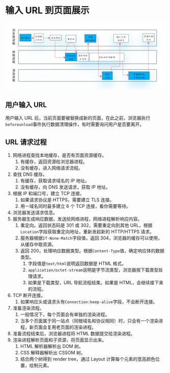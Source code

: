 # 输入 URL 到页面展示

![img](assets/92d73c75308e50d5c06ad44612bcb45d.png)

## 用户输入 URL

用户输入 URL 后，当前页面要被替换成新的页面，在此之前，浏览器执行`beforeunload`事件执行数据清理操作，有时需要询问用户是否要离开。

## URL 请求过程

1. 网络进程查找本地缓存，是否有页面资源缓存。
   1. 有缓存，返回资源给浏览器进程。
   2. 没有缓存，进入网络请求流程。
2. 查找 DNS 缓存。
   1. 有缓存，获取请求域名的 IP 地址。
   2. 没有缓存，向 DNS 发送请求，获取 IP 地址。
3. 根据 IP 和端口号，建立 TCP 连接。
   1. 如果请求协议是 HTTPS，需要建立 TLS 连接。
   2. 用一域名同时最多建立 6 个 TCP 连接，看你需要等待。
4. 浏览器发送请求信息。
5. 服务器生成响应数据，发送给网络进程，网络进程解析响应内容。
   1. 重定向。返回状态码是 301 或 302，需要重定向到其他 URL，根据`Location`字段获取重定向地址，重新发起新的 HTTP/HTTPS 请求。
   2. 服务器根据`If-None-Match`字段值，返回 304，浏览器的缓存可以使用，从缓存中取资源。
   3. 返回 200，处理响应数据类型。根据`Content-Type`值，确定响应体的数据类型。
      1. 字段值是`text/html`说明返回数据是 HTML 格式。
      2. `application/octet-stream`说明是字节流类型，浏览器按下载类型处理请求。
      3. 如果是下载类型，URL 导航流程结束。如果是 HTML，会继续接下来的流程。
6. TCP 断开连接。
   1. 如果响应头或请求头有`Connection:keep-alive`字段，不会断开连接。
7. 准备渲染流程。
   1. 一般情况下，每个页面会有单独的渲染进程。
   2. 当多个页面属于同一站点（同根域名和协议相同）时，只会有一个渲染进程，新页面会复用老页面的渲染进程。
8. 准备流程结束后，浏览器进程将 HTML 数据提交给渲染进程。
9. 渲染进程解析页面和子资源，将页面显示出来。
   1. HTML 解析器解析出 DOM 树。
   2. CSS 解释器解析出 CSSOM 树。
   3. 结合两个树得到 render tree，通过 Layout 计算每个元素的宽高颜色位置，绘制元素。
